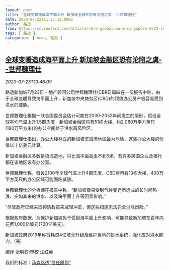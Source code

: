 ```yaml
---
layout: post
title: "全球变暖造成海平面上升 新加坡金融区恐有沦陷之虞--世邦魏理仕"
date: 2020-07-23T11:23:15.000Z
author: 路透
from: https://cn.reuters.com/article/cbre-global-warm-singapore-0723-idCNKCS24O1BC
tags: [ 路透 ]
categories: [ news, 路透 ]
---
```

<!--1595503395000-->
[全球变暖造成海平面上升 新加坡金融区恐有沦陷之虞--世邦魏理仕](https://cn.reuters.com/article/cbre-global-warm-singapore-0723-idCNKCS24O1BC)
------

<div>
<div><i>2020-07-23T10:46:09</i></div><div class="StandardArticleBody_body"><p>路透新加坡7月23日 - 地产顾问公司世邦魏理仕(CBRE)周四在一份报告中称，由于全球变暖导致海平面上升，新加坡中央商务区(CBD)的顶级办公房产极容易受到洪水的威胁。 </p><p>世邦魏理仕根据一联合国委员会估计可能在2030-2052年间发生的情形，假设全球平均气温上升1.5摄氏度，新加坡金融区将有51栋大楼、约2,080万平方英尺(190万平方米)的办公空间处于洪水高风险区。 </p><p>世邦魏理仕指出，办公大楼林立的新加坡滨海湾地区最为危险，这些办公大楼的价值以十亿美元计算。 </p><p>新加坡金融区多数是填海造地，只比海平面高出不到5米。有许多跨国企业及银行都在该地区设有办公室。 </p><p>世邦魏理仕称，假设2100年全球气温上升4摄氏度，CBD将再有13栋大楼、400万平方英尺的办公区域可能面临威胁。 </p><p>世邦魏理仕的分析师在报告中称，“新加坡极易受到气候变迁所造成的长时间热浪、突如其来的洪水、以及海平面上升等因素影响。” </p><p>“尽管政府已经采取预防政策来减轻冲击，但这些措施无法完全消除风险。” </p><p>根据政府数据，为保护新加坡免于受到海平面上升影响，可能导致新加坡在百年内花费1,000亿坡元(720亿美元)。 </p><p>新加坡政府2019年称将耗资4亿坡元升级及维护当地的排水系统，强化应对洪水能力。(完) </p><div class="Attribution_container"><div class="Attribution_attribution"><p class="Attribution_content">编译 张明钧;审校 汪红英 </p></div></div><div class="StandardArticleBody_trustBadgeContainer"><span class="StandardArticleBody_trustBadgeTitle">我们的标准：</span><span class="trustBadgeUrl"><a href="https://www.thomsonreuters.cn/content/dam/openweb/documents/pdf/china/brochures/about-us-1.pdf">汤森路透“信任原则”</a></span></div></div>
</div>
